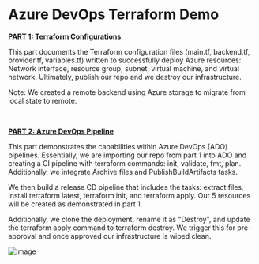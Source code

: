 <h1><strong>Azure DevOps Terraform Demo</strong></h1>
<p><span style="text-decoration: underline;"><strong>PART 1: Terraform Configurations</strong></span></p>
<p><span style="font-weight: 400;">This part documents the Terraform configuration files (main.tf, backend.tf, provider.tf, variables.tf) written to successfully deploy Azure resources: Network interface, resource group, subnet, virtual machine, and virtual network. Ultimately, publish our repo and we destroy our infrastructure.</span></p>
<p><span style="font-weight: 400;">Note: We created a remote backend using Azure storage to migrate from local state to remote.</span></p>
<p>&nbsp;</p>
<p><span style="text-decoration: underline;"><span style="font-weight: 400;"><strong>PART 2: Azure DevOps Pipeline</strong></span></span></p>
<p><span style="font-weight: 400;">This part demonstrates the capabilities within Azure DevOps (ADO) pipelines. Essentially, we are importing our repo from part 1 into ADO and creating a CI pipeline with terraform commands: init, validate, fmt, plan. Additionally, we integrate Archive files and PublishBuildArtifacts tasks. </span></p>
<p><span style="font-weight: 400;">We then build a release CD pipeline that includes the tasks: extract files, install terraform latest, terraform init, and terraform apply. Our 5 resources will be created as demonstrated in part 1. </span></p>
<p><span style="font-weight: 400;">Additionally, we clone the deployment, rename it as "Destroy", and update the terraform apply command to terraform destroy. We trigger this for pre-approval and once approved our infrastructure is wiped clean.&nbsp;</span></p>

![image](https://github.com/user-attachments/assets/ef4f702c-2941-4843-9f4a-ca5e2eea786d)
